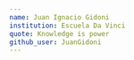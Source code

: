 ```yaml
---
name: Juan Ignacio Gidoni
institution: Escuela Da Vinci
quote: Knowledge is power
github_user: JuanGidoni
---
```

